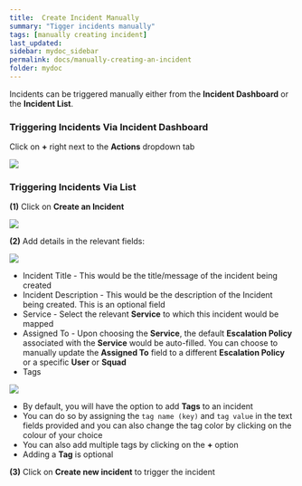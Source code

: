 ```yaml
---
title:  Create Incident Manually
summary: "Tigger incidents manually"
tags: [manually creating incident]
last_updated:
sidebar: mydoc_sidebar
permalink: docs/manually-creating-an-incident
folder: mydoc
---
```


Incidents can be triggered manually either from the **Incident Dashboard** or the **Incident List**.

### Triggering Incidents Via **Incident Dashboard**

Click on **+** right next to the **Actions** dropdown tab 

![](images/manual1.png)

### Triggering Incidents Via **List**

**(1)** Click on **Create an Incident**

![](images/manual2.png)

**(2)** Add details in the relevant fields:

![](images/manual3.png)

- Incident Title - This would be the title/message of the incident being created
- Incident Description - This would be the description of the Incident being created. This is an optional field
- Service - Select the relevant **Service** to which this incident would be mapped
- Assigned To - Upon choosing the **Service**, the default **Escalation Policy** associated with the **Service** would be auto-filled. You can choose to manually update the **Assigned To** field to a different **Escalation Policy** or a specific **User** or **Squad**
- Tags 

![](images/manual4.png)

- By default, you will have the option to add **Tags** to an incident 
- You can do so by assigning the `tag name (key)` and `tag value` in the text fields provided and you can also change the tag color by clicking on the colour of your choice
- You can also add multiple tags by clicking on the **+** option
- Adding a **Tag** is optional

**(3)** Click on **Create new incident** to trigger the incident
